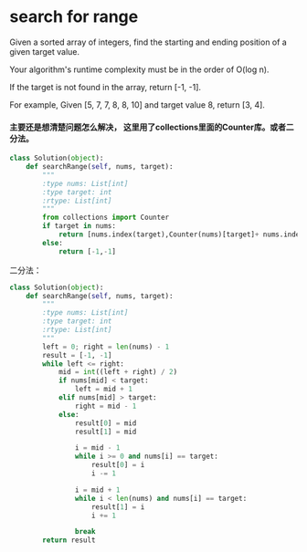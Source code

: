 # search for range

Given a sorted array of integers, find the starting and ending position of a given target value.

Your algorithm's runtime complexity must be in the order of O(log n).

If the target is not found in the array, return [-1, -1].

For example,
Given [5, 7, 7, 8, 8, 10] and target value 8,
return [3, 4].

#### 主要还是想清楚问题怎么解决， 这里用了collections里面的Counter库。或者二分法。



```python
class Solution(object):
    def searchRange(self, nums, target):
        """
        :type nums: List[int]
        :type target: int
        :rtype: List[int]
        """
        from collections import Counter
        if target in nums:
            return [nums.index(target),Counter(nums)[target]+ nums.index(target)-1]
        else:
            return [-1,-1]
```
二分法：

```python
class Solution(object):
    def searchRange(self, nums, target):
        """
        :type nums: List[int]
        :type target: int
        :rtype: List[int]
        """
        left = 0; right = len(nums) - 1
        result = [-1, -1]
        while left <= right:
            mid = int((left + right) / 2)
            if nums[mid] < target:
                left = mid + 1
            elif nums[mid] > target:
                right = mid - 1
            else:
                result[0] = mid  
                result[1] = mid  

                i = mid - 1  
                while i >= 0 and nums[i] == target:  
                    result[0] = i  
                    i -= 1  

                i = mid + 1  
                while i < len(nums) and nums[i] == target:  
                    result[1] = i  
                    i += 1  

                break
        return result
```
